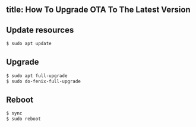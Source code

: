 title: How To Upgrade OTA To The Latest Version
---

## Update resources
```sh
$ sudo apt update
```
## Upgrade
```sh
$ sudo apt full-upgrade
$ sudo do-fenix-full-upgrade
```
## Reboot
```sh
$ sync
$ sudo reboot
```

